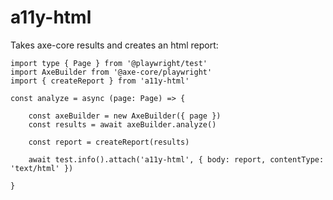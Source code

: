 # a11y-html

Takes axe-core results and creates an html report:

```
import type { Page } from '@playwright/test'
import AxeBuilder from '@axe-core/playwright'
import { createReport } from 'a11y-html'

const analyze = async (page: Page) => {

    const axeBuilder = new AxeBuilder({ page })
    const results = await axeBuilder.analyze()

    const report = createReport(results)

    await test.info().attach('a11y-html', { body: report, contentType: 'text/html' })

}
```
